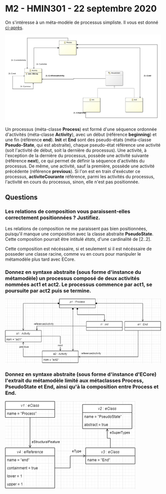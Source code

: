 # M2 - HMIN301 - 22 septembre 2020

On s'intéresse à un méta-modèle de processus simpliste. Il vous est donné [ci-après](./CC1.jpg).

![Métamodèle de processus simpliste](./CC1.jpg "Métamodèle du sujet")

Un processus (méta-classe **Process**) est formé d'une séquence ordonnée d'activités (méta-classe **Activity**),
avec un début (référence **beginning**) et une fin (référence **end**). **Init** et **End** sont des pseudo-états (méta-classe
**Pseudo-State**, qui est abstraite), chaque pseudo-état référence une activité (soit l'activité de début, soit la
dernière du processus). Une activité, à l'exception de la dernière du processus, possède une activité suivante
(référence **next**), ce qui permet de définir la séquence d'activités du processus. De même, une activité, sauf la
première, possède une activité précédente (référence **previous**). Si l'on est en train d'exécuter ce processus,
**activiteCourante** référence, parmi les activités du processus, l'activité en cours du processus, sinon, elle n'est
pas positionnée.

##	Questions

###	Les relations de composition vous paraissent-elles correctement positionnées ? Justifiez.

Les relations de composition ne me paraissent pas bien positionnées, puisqu'il manque une composition avec la classe abstraite **PseudoState**. Cette composition pourrait être intitulé *états*, d'une cardinalité de \[2..2\].

Cette composition est nécéssaire, si et seulement si il est nécéssaire de posseder une classe racine, comme vu en cours pour manipuler le métamodèle plus tard avec ECore.

###	Donnez en syntaxe abstraite (sous forme d'instance du métamodèle) un processus composé de deux activités nommées act1 et act2. Le processus commence par act1, se poursuite par act2 puis se termine.

![Syntaxe abstraite (instance du métamodèle composé de 1 processus et de 2 activités).](./CC2020-syntaxeAbstraite-Q2.drawio.png "Instance du métamodèle")

###	Donnez en syntaxe abstraite (sous forme d'instance d'ECore) l'extrait du métamodèle limité aux métaclasses Process, PseudoState et End, ainsi qu'à la composition entre Process et End.

![Syntaxe abstraite (instance d'ECore du métamodèle) du métamodèle limité.](./CC2020-syntaxeAbstraite-Q3.drawio.png "Instance d'ECore")
